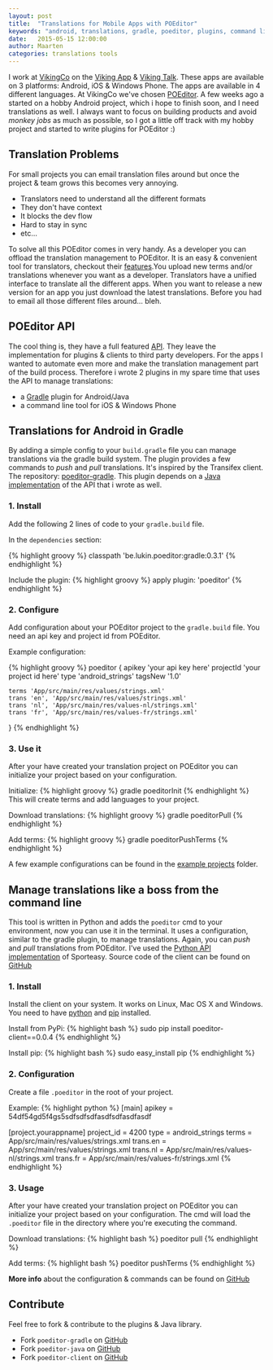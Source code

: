 ```yaml
---
layout: post
title:  "Translations for Mobile Apps with POEditor"
keywords: "android, translations, gradle, poeditor, plugins, command line, mobile apps, github"
date:   2015-05-15 12:00:00
author: Maarten
categories: translations tools
---
```


I work at [VikingCo][vikingco] on the [Viking App][vikingapp] & [Viking Talk][vikingtalk]. These apps are available on
3 platforms: Android, iOS & Windows Phone. The apps are available in 4 different languages. At VikingCo we've chosen
[POEditor][poeditor]. A few weeks ago a started on a hobby Android project, which i hope to finish soon, and I need
translations as well. I always want to focus on building products and avoid *monkey jobs* as much as
possible, so I got a little off track with my hobby project and started to write plugins for POEditor :)

Translation Problems
--------------------
For small projects you can email translation files around but once the project & team grows this becomes very annoying.

* Translators need to understand all the different formats
* They don't have context
* It blocks the dev flow
* Hard to stay in sync
* etc...

To solve all this POEditor comes in very handy. As a developer you can offload the translation management to POEditor.
It is an easy & convenient tool for translators, checkout their [features][features].You upload new terms and/or
translations whenever you want as a developer. Translators have a unified interface to translate all the different apps.
When you want to release a new version for an app you just download the latest translations. Before you had to email all
those different files around... bleh.

POEditor API
-------------
The cool thing is, they have a full featured [API][api]. They leave the implementation for plugins & clients to third
party developers. For the apps I wanted to automate even more and make the translation management part of the build
process. Therefore i wrote 2 plugins in my spare time that uses the API to manage translations:

* a [Gradle][gradle] plugin for Android/Java
* a command line tool for iOS & Windows Phone

Translations for Android in Gradle
----------------------------------
By adding a simple config to your `build.gradle` file you can manage translations via the gradle build system. The
plugin provides a few commands to *push* and *pull* translations. It's inspired by the Transifex client.
The repository: [poeditor-gradle][github-gradle]. This plugin depends on a [Java implementation][github-java] of
the API that i wrote as well.

### 1. Install
Add the following 2 lines of code to your `gradle.build` file.

In the `dependencies` section:

{% highlight groovy %}
classpath 'be.lukin.poeditor:gradle:0.3.1'
{% endhighlight %}

Include the plugin:
{% highlight groovy %}
apply plugin: 'poeditor'
{% endhighlight %}

### 2. Configure
Add configuration about your POEditor project to the `gradle.build` file. You need an api key and project id from
POEditor.

Example configuration:

{% highlight groovy %}
poeditor {
    apikey 'your api key here'
    projectId 'your project id here'
    type 'android_strings'
    tagsNew '1.0'

    terms 'App/src/main/res/values/strings.xml'
    trans 'en', 'App/src/main/res/values/strings.xml'
    trans 'nl', 'App/src/main/res/values-nl/strings.xml'
    trans 'fr', 'App/src/main/res/values-fr/strings.xml'
}
{% endhighlight %}


### 3. Use it
After your have created your translation project on POEditor you can initialize your project based on your
configuration.

Initialize:
{% highlight groovy %}
gradle poeditorInit
{% endhighlight %}
This will create terms and add languages to your project.


Download translations:
{% highlight groovy %}
gradle poeditorPull
{% endhighlight %}

Add terms:
{% highlight groovy %}
gradle poeditorPushTerms
{% endhighlight %}

A few example configurations can be found in the [example projects][example] folder.

Manage translations like a boss from the command line
-----------------------------------------------------
This tool is written in Python and adds the `poeditor` cmd to your environment, now you can use it in the terminal.
It uses a configuration, similar to the gradle plugin, to manage translations. Again, you can *push* and *pull*
translations from POEditor. I've used the [Python API implementation][github-python]
of Sporteasy. Source code of the client can be found on [GitHub][github-client]

### 1. Install
Install the client on your system. It works on Linux, Mac OS X and Windows. You need to have
[python](https://python.org) and [pip](https://pypi.python.org/pypi/pip) installed.

Install from PyPi:
{% highlight bash %}
sudo pip install poeditor-client==0.0.4
{% endhighlight %}

Install pip:
{% highlight bash %}
sudo easy_install pip
{% endhighlight %}

### 2. Configuration
Create a file `.poeditor` in the root of your project.

Example:
{% highlight python %}
[main]
apikey = 54df54gd5f4gs5sdfsdfsdfasdfsdfasdfasdf

[project.yourappname]
project_id = 4200
type = android_strings
terms = App/src/main/res/values/strings.xml
trans.en = App/src/main/res/values/strings.xml
trans.nl = App/src/main/res/values-nl/strings.xml
trans.fr = App/src/main/res/values-fr/strings.xml
{% endhighlight %}

### 3. Usage
After your have created your translation project on POEditor you can initialize your project based on your
configuration. The cmd will load the `.poeditor` file in the directory where you're executing the command.

Download translations:
{% highlight bash %}
poeditor pull
{% endhighlight %}

Add terms:
{% highlight bash %}
poeditor pushTerms
{% endhighlight %}

**More info** about the configuration & commands can be found on [GitHub][github-client]

Contribute
----------
Feel free to fork & contribute to the plugins & Java library.

* Fork `poeditor-gradle` on [GitHub][github-gradle]
* Fork `poeditor-java` on [GitHub][github-java]
* Fork `poeditor-client` on [GitHub][github-client]


[vikingco]:     https://vikingco.com
[vikingapp]:    https://vikingco.com/en/products/viking-app/
[vikingtalk]:   https://vikingco.com/en/viking-talk/
[poeditor]:     https://poeditor.com
[features]:     https://poeditor.com/features/
[api]:          https://poeditor.com/api_reference/
[gradle]:       https://gradle.org/
[github-gradle]:https://github.com/lukin0110/poeditor-gradle
[github-java]:  https://github.com/lukin0110/poeditor-java
[github-client]:https://github.com/lukin0110/poeditor-client
[github-python]:https://github.com/sporteasy/python-poeditor
[example]:      https://github.com/lukin0110/poeditor-gradle/blob/master/example-project/
